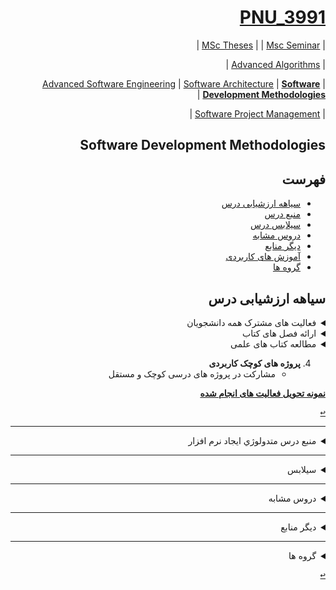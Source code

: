 <div dir="rtl">

<a name="TOC"></a>
# [PNU_3991](https://github.com/AliRazavi-edu/PNU_3991#TOC)
| [MSc Theses](https://github.com/AliRazavi-edu/PNU_3991/blob/master/_MSc/Theses/readme.md#TOC) | 
| [Msc Seminar](https://github.com/AliRazavi-edu/PNU_3991/blob/master/_MSc/Seminar/README.md#TOC) |
 
| [Advanced Algorithms](https://github.com/AliRazavi-edu/PNU_3991/blob/master/_MSc/AdvancedAlgorithms/README.md#TOC) |
 
| [Advanced Software Engineering](https://github.com/AliRazavi-edu/PNU_3991/blob/master/_MSc/AdvancedSoftwareEngineering/README.md#TOC) | 
[Software Architecture](https://github.com/AliRazavi-edu/PNU_3991/blob/master/_MSc/SoftwareArchitecture/README.md#TOC) | 
[**Software Development Methodologies**](https://github.com/AliRazavi-edu/PNU_3991/blob/master/_MSc/SoftwareDevelopmentMethodologies/README.md#TOC) |
 
| [Software Project Management](https://github.com/AliRazavi-edu/PNU_3991/blob/master/_MSc/SoftwareProjectManagement/README.md#TOC) |

## Software Development Methodologies
## فهرست
- [سیاهه ارزشیابی درس](#Evaluation)
- [منبع درس](#CourseRef)
- [سیلابس درس](#Curriculum)
- [دروس مشابه](#RelatedCourses)
- [دیگر منابع](#RelatedRef)
- [آموزش های کاربردی](#eLearning)
- [گروه ها](#Groups)

<a name="Evaluation"></a>
## سیاهه ارزشیابی درس

<details>
    <summary>فعالیت های مشترک همه دانشجویان</summary>

1. **فعالیت های مشترک همه دانشجویان**
    1. ساخت اکانت گیت هاب
    2. [آموزش گیت در سایت پچ ورک](http://jlord.us/patchwork/)
    3. ارائه رزومه
    4. ارائه انگیزه نامه
    5. ایجاد ریپازیتوری PNU_3991_AR
    6. [گذراندن دوره js از سایت سولولرن](http://Sololearn.com)
    7. مشارکت در گروهای درسی
    8. فرصت بارگذاری فایل ضبط شده ارائه فصول، حداکثر تا 15 آذر 99 می باشد

</details>

<details>
    <summary>ارائه فصل های کتاب</summary>

2. **ارائه فصل های کتاب**
     ##### **مدت زمان ارائه هر فصل حداقل 45 دقیقه و حداکثر 90 دقیقه**
    - **G-SDM-01** : CHAPTER 20 + CHAPTER 24 + CHAPTER 28
    - **G-SDM-02** : CHAPTER 21 + CHAPTER 25 + CHAPTER 27	
    - **G-SDM-03** : CHAPTER 22 + CHAPTER 26 + CHAPTER 25
    - **G-SDM-04** : CHAPTER 23 + CHAPTER 27 + CHAPTER 26	
    - **G-SDM-05** : CHAPTER 24 + CHAPTER 28 + CHAPTER 23	
    - **G-SDM-06** : CHAPTER 25 + CHAPTER 23 + CHAPTER 22	
    - **G-SDM-07** : CHAPTER 26 + CHAPTER 22 + CHAPTER 21
    - **G-SDM-08** : CHAPTER 27 + CHAPTER 21 + CHAPTER 20
    - **G-SDM-09** : CHAPTER 28 + CHAPTER 20 + CHAPTER 24

</details>

<details>
    <summary>مطالعه کتاب های علمی</summary>

3. :**مطالعه کتاب های علمی**
    ##### [**Design and Development of Web Information Systems** - Klaus-Dieter Schewe, Bernhard Thalheim](https://www.springer.com/gp/book/9783662588222)
    ##### **هر تیم یک فصل را به زبان اصلی روخوانی نموده و برای هر بخش و زیر بخش در چند جمله خلاصه برداشت از مطالعه را به فارسی توضیح میدهد**
    - **G-SDM-01** : CHAPTER 01 
    - **G-SDM-02** : CHAPTER 02 
    - **G-SDM-03** : CHAPTER 03 
    - **G-SDM-04** : CHAPTER 04	
    - **G-SDM-05** : CHAPTER 05 
    - **G-SDM-06** : CHAPTER 06 	
    - **G-SDM-07** : CHAPTER 07 
    - **G-SDM-08** : CHAPTER 08 
    - **G-SDM-09** : CHAPTER 09 

</details>
    
4. **پروژه های کوچک کاربردی**
    - مشارکت در پروژه های درسی کوچک و مستقل

[**نمونه تحویل فعالیت های انجام شده**](https://github.com/saharzeinivand/PNU_3991_AR/)

[<kbd>↩</kbd>](#TOC)

---------------
<a name="CourseRef"></a>
<details>
    <summary>منبع درس متدولوژي ايجاد نرم افزار</summary>

>## (منبع درس متدولوژي ايجاد نرم افزار ( 01-1115282


## SoftwareDevelopmentMethodologies

- [پاورپوینت ها](http://web.fsktm.um.edu.my/~salimah/wmga6315.htm)
    
###    (Information systems development: methodologies, techniques and tools,David avison,Guy fitzgerald)

<a href=""><img src="https://github.com/AliRazavi-edu/PNU_3991/blob/master/_Image/Information%20systems%20development%20methodologies%2C%20techniques%20and%20tools.png"> </a>
# Table of contents
## Preface
## Part 1: Introduction
- [1. Context]
- [2. Information systems development]

## Part 2: The life cycle approach
- [3. Information systems development life cycle]

## Part 3: Themes in information systems development
- [4. Organisational themes]
- [5. People themes]
- [6. Modelling themes]
- [7. Rapid and evolutionary development]
- [8. Engineering themes]
- [9. External development]

## Part 4: Techniques
- [10. Holistic techniques]
- [11. Data techniques]
- [12. Process techniques]
- [13. Object-oriented techniques]
- [14. Project management techniques]
- [15. Organizational techniques]
- [16. People techniques]
- [17. Techniques in context]

## Part 5: Tools and Toolsets
- [18. Tools]
- [19. Toolsets]

## Part 6: Methodologies
- [20. Process-oriented methodologies**]()
- [21. Blended**]()
- [22. Object-oriented methodologies**]()
- [23. Rapid development methodologies**]()
- [24. People-oriented methodologies**](https://slideplayer.com/slide/12834077/)
- [25. Organisational-oriented methodologies**]()
- [26. Frameworks**]()

## Part 7: Methodology issues and comparisons
- [27. Issues**]()
- [28. Methodology comparisons**]()

## Bibliography

## Index 


--------------

>## (منبع درس متدولوژي ايجاد نرم افزار ( 01-1115282


## SoftwareDevelopmentMethodologies

- [پاورپوینت ها](http://web.fsktm.um.edu.my/~salimah/wmga6315.htm)
    
 
###    ( روش شناسی ایجاد سیستهای اطلاعاتی ،مهندس رامین مولاناپور , مهردخت پورنادر , داود وحدت  )

<a href=""><img src="https://github.com/AliRazavi-edu/PNU_3991/blob/master/_Image/Information%20systems%20development%20methodologies%2C%20techniques%20and%20tools1.png"> </a>
# Table of contents

[<kbd>↩</kbd>](#TOC)

</details>


--------------

<a name="Curriculum"></a>
<details>
    <summary>سیلابس</summary>

>## [سیلابس وزرات علوم برای درس  متدولوژي ايجاد نرم افزار](https://github.com/AliRazavi-edu/PNU_3991/blob/master/_Syllabus/Educ_1140_0_Metheod.pdf)  

[<kbd>↩</kbd>](#TOC)
</details>

--------------

<a name="RelatedCourses"></a>
<details>
    <summary>دروس مشابه</summary>
    
>## دروس مشابه

[<kbd>↩</kbd>](#TOC)
</details>

-----------
<a name="RelatedRef"></a>
<details>
    <summary>دیگر منابع</summary>

> ## دیگر منابع
- [http://sharif.edu/~ramsin/index_files/gradcourse_SDM.htm]

[<kbd>↩</kbd>](#TOC)

</details>

---------------------------

<a name="Groups"></a>
<details>
    <summary>گروه ها</summary>

## گروه ها

[<kbd>↩</kbd>](#TOC)
<a name="G-S01"></a>

1. G-S01
    1. [_SDM-15_سامره زارع](https://github.com/AliRazavi-edu/PNU_3991/tree/master/_MSc/SoftwareDevelopmentMethodologies/1115282_01/15_%D8%B3%D8%A7%D9%85%D8%B1%D9%87%20%D8%B2%D8%A7%D8%B1%D8%B9)
    1. [_SDM-17_سحر زيني وندمقدم](https://github.com/AliRazavi-edu/PNU_3991/tree/master/_MSc/SoftwareDevelopmentMethodologies/1115282_01/17_%D8%B3%D8%AD%D8%B1%20%D8%B2%D9%8A%D9%86%D9%8A%20%D9%88%D9%86%D8%AF%D9%85%D9%82%D8%AF%D9%85)         
    1. [_SDM-18_عليرضا سعيدي پور](https://github.com/AliRazavi-edu/PNU_3991/tree/master/_MSc/SoftwareDevelopmentMethodologies/1115282_01/18_%D8%B9%D9%84%D9%8A%D8%B1%D8%B6%D8%A7%20%D8%B3%D8%B9%D9%8A%D8%AF%D9%8A%20%D9%BE%D9%88%D8%B1)
     
[<kbd>↩</kbd>](#TOC)
<a name="G-S01"></a>

2. G-S02    
    1. [_SDM-01_علی ارجمند](https://github.com/AliRazavi-edu/PNU_3991/tree/master/_MSc/SoftwareDevelopmentMethodologies/1115282_01/01_%D8%B9%D9%84%D9%8A%20%D8%A7%D8%B1%D8%AC%D9%85%D9%86%D8%AF)
    1. [_SDM-27_سيدعلي محترمي](https://github.com/AliRazavi-edu/PNU_3991/tree/master/_MSc/SoftwareDevelopmentMethodologies/1115282_01/27_%D8%B3%D9%8A%D8%AF%D8%B9%D9%84%D9%8A%20%D9%85%D8%AD%D8%AA%D8%B1%D9%85%D9%8A)
    1. [_SDM-]()
        
[<kbd>↩</kbd>](#TOC)
<a name="G-S01"></a>

3. G-S03
    1. [_SDM-04_مرضيه بهالوهوره](https://github.com/AliRazavi-edu/PNU_3991/tree/master/_MSc/SoftwareDevelopmentMethodologies/1115282_01/04_%D9%85%D8%B1%D8%B6%D9%8A%D9%87%20%D8%A8%D9%87%D8%A7%D9%84%D9%88%D9%87%D9%88%D8%B1%D9%87)    
    1. [_SDM-05_بهرام بهنژاد](https://github.com/AliRazavi-edu/PNU_3991/tree/master/_MSc/SoftwareDevelopmentMethodologies/1115282_01/05_%D8%A8%D9%87%D8%B1%D8%A7%D9%85%20%D8%A8%D9%87%D9%86%DA%98%D8%A7%D8%AF)    
    1. [_SDM-14_بهناز رفيعي](https://github.com/AliRazavi-edu/PNU_3991/tree/master/_MSc/SoftwareDevelopmentMethodologies/1115282_01/14_%D8%A8%D9%87%D9%86%D8%A7%D8%B2%20%D8%B1%D9%81%D9%8A%D8%B9%D9%8A)    
       
[<kbd>↩</kbd>](#TOC)
<a name="G-S01"></a>

4. G-S04
   1. [_SDM-21_زهرا صالح زاده](https://github.com/AliRazavi-edu/PNU_3991/tree/master/_MSc/SoftwareDevelopmentMethodologies/1115282_01/21_%D8%B2%D9%87%D8%B1%D8%A7%20%D8%B5%D8%A7%D9%84%D8%AD%20%D8%B2%D8%A7%D8%AF%D9%87)    
   1. [_SDM-24_پوريا صفري](https://github.com/AliRazavi-edu/PNU_3991/tree/master/_MSc/SoftwareDevelopmentMethodologies/1115282_01/24_%D9%BE%D9%88%D8%B1%D9%8A%D8%A7%20%D8%B5%D9%81%D8%B1%D9%8A)    
   1. [_SDM-28_مهتاب محمد](https://github.com/AliRazavi-edu/PNU_3991/tree/master/_MSc/SoftwareDevelopmentMethodologies/1115282_01/28_%D9%85%D9%87%D8%AA%D8%A7%D8%A8%20%D9%85%D8%AD%D9%85%D8%AF)

[<kbd>↩</kbd>](#TOC)
<a name="G-S01"></a>

5. G-S05
    1. [_SDM-13_سيدمهدي رفعت جاه](https://github.com/AliRazavi-edu/PNU_3991/tree/master/_MSc/SoftwareDevelopmentMethodologies/1115282_01/13_%D8%B3%D9%8A%D8%AF%D9%85%D9%87%D8%AF%D9%8A%20%D8%B1%D9%81%D8%B9%D8%AA%20%D8%AC%D8%A7%D9%87)    
    1. [_SDM-16_مرتضي زند](https://github.com/AliRazavi-edu/PNU_3991/tree/master/_MSc/SoftwareDevelopmentMethodologies/1115282_01/16_%D9%85%D8%B1%D8%AA%D8%B6%D9%8A%20%D8%B2%D9%86%D8%AF)    
    1. [_SDM-25_معصومه طاهري](https://github.com/AliRazavi-edu/PNU_3991/tree/master/_MSc/SoftwareDevelopmentMethodologies/1115282_01/25_%D9%85%D8%B9%D8%B5%D9%88%D9%85%D9%87%20%D8%B7%D8%A7%D9%87%D8%B1%D9%8A) 
    
[<kbd>↩</kbd>](#TOC)
<a name="G-S01"></a>

6. G-S06
    1. [_SDM-]()    
    1. [_SDM-]()    
    1. [_SDM-]()

[<kbd>↩</kbd>](#TOC)
<a name="G-S01"></a>

7. G-S07
    1. [_SDM-06_شاهين جلالي قره موسي](https://github.com/AliRazavi-edu/PNU_3991/tree/master/_MSc/SoftwareDevelopmentMethodologies/1115282_01/06_%D8%B4%D8%A7%D9%87%D9%8A%D9%86%20%D8%AC%D9%84%D8%A7%D9%84%D9%8A%20%D9%82%D8%B1%D9%87%20%D9%85%D9%88%D8%B3%D9%8A)    
    1. [_SDM-29_فريبا محمدي پور](https://github.com/AliRazavi-edu/PNU_3991/tree/master/_MSc/SoftwareDevelopmentMethodologies/1115282_01/29_%D9%81%D8%B1%D9%8A%D8%A8%D8%A7%20%D9%85%D8%AD%D9%85%D8%AF%D9%8A%20%D9%BE%D9%88%D8%B1)    
    1. [_SDM-09_پروانه خاني همت اباد](https://github.com/AliRazavi-edu/PNU_3991/tree/master/_MSc/SoftwareDevelopmentMethodologies/1115282_01/09_%D9%BE%D8%B1%D9%88%D8%A7%D9%86%D9%87%20%D8%AE%D8%A7%D9%86%D9%8A%20%D9%87%D9%85%D8%AA%20%D8%A7%D8%A8%D8%A7%D8%AF)    
        
[<kbd>↩</kbd>](#TOC)
<a name="G-S01"></a>

8. G-S08
    1. [_SDM-26_سيدرضا علويان زو](https://github.com/AliRazavi-edu/PNU_3991/tree/master/_MSc/SoftwareDevelopmentMethodologies/1115282_01/26_%D8%B3%D9%8A%D8%AF%D8%B1%D8%B6%D8%A7%20%D8%B9%D9%84%D9%88%D9%8A%D8%A7%D9%86%20%D8%B2%D9%88)    
    1. [_SDM-]()    
    1. [_SDM-]() 
 
[<kbd>↩</kbd>](#TOC)
<a name="G-S01"></a>

9. G-S09   
    1. [_SDM-11_سحر رجبي](https://github.com/AliRazavi-edu/PNU_3991/tree/master/_MSc/SoftwareDevelopmentMethodologies/1115282_01/11_%D8%B3%D8%AD%D8%B1%20%D8%B1%D8%AC%D8%A8%D9%8A)  
    1. [_SDM-03_سالار بهادر](https://github.com/AliRazavi-edu/PNU_3991/tree/master/_MSc/SoftwareDevelopmentMethodologies/1115282_01/03_%D8%B3%D8%A7%D9%84%D8%A7%D8%B1%20%D8%A8%D9%87%D8%A7%D8%AF%D8%B1)    
    1. [_SDM-33_علي مهرايي](https://github.com/AliRazavi-edu/PNU_3991/tree/master/_MSc/SoftwareDevelopmentMethodologies/1115282_01/33_%D8%B9%D9%84%D9%8A%20%D9%85%D9%87%D8%B1%D8%A7%D9%8A%D9%8A) 

</details>


[<kbd>↩</kbd>](#TOC)

<div>

